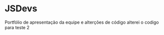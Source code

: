 # JSDevs
 Portfólio de apresentação da equipe e 
 alterções de código
 alterei o codigo para teste 2
 
